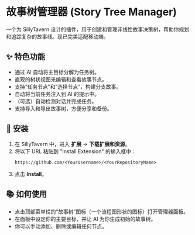# 故事树管理器 (Story Tree Manager)

一个为 SillyTavern 设计的插件，用于创建和管理非线性故事决策树，帮助你规划和追踪复杂的故事线。现已完美适配移动端。

## ✨ 特色功能

-   通过 AI 自动将主目标分解为任务树。
-   直观的树状视图来编辑和查看故事节点。
-   支持“任务节点”和“选择节点”，构建分支故事。
-   自动将当前任务注入到 AI 的提示中。
-   （可选）自动检测对话并完成任务。
-   支持导入和导出故事树，方便分享和备份。

## 🚀 安装

1.  在 SillyTavern 中，进入 **扩展** -> **下载扩展和资源**。
2.  将以下 URL 粘贴到 "Install Extension" 的输入框中：
    ```
    https://github.com/<YourUsername>/<YourRepositoryName>
    ```
3.  点击 **Install**。

## 📚 如何使用

-   点击顶部菜单栏的“故事树”图标（一个流程图形状的图标）打开管理器面板。
-   在面板中设定你的主要目标，并让 AI 为你生成初始的故事树。
-   你可以手动添加、删除或编辑任何节点。
